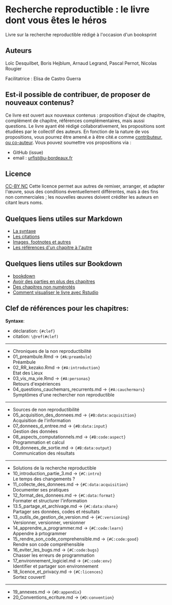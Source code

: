 # Recherche reproductible : le livre dont vous êtes le héros
Livre sur la recherche reproductible rédigé à l'occasion d'un booksprint

## Auteurs
Loïc Desquilbet, Boris Hejblum, Arnaud Legrand, Pascal Pernot, Nicolas Rougier

Facilitatrice : Elisa de Castro Guerra

## Est-il possible de contribuer, de proposer de nouveaux contenus? 
Ce livre est ouvert aux nouveaux contenus : proposition d'ajout de chapitre, complément de chapitre, références complémentaires, mais aussi questions.
Le livre ayant été rédigé collaborativement, les propositions sont étudiées par le collectif des auteurs. 
En fonction de la nature de vos propositions, vous pourrez être amené.e à être cité.e comme [contributeur, ou co-auteur](https://publicationethics.org/authorship). 
Vous pouvez soumettre vos propositions via :
- GitHub (issue)
- email : urfist@u-bordeaux.fr

## Licence
[CC-BY NC](https://creativecommons.org/licenses/by-nc/4.0/)
Cette licence permet aux autres de remixer, arranger, et adapter l'œuvre, sous des conditions éventuellement différentes, mais à des fins non commerciales ; les nouvelles œuvres doivent créditer les auteurs en citant leurs noms. 

## Quelques liens utiles sur Markdown
- [La syntaxe](https://guides.github.com/features/mastering-markdown/)
- [Les citations](https://rmarkdown.rstudio.com/authoring_bibliographies_and_citations.html)
- [Images, footnotes et autres](https://github.com/fletcher/MultiMarkdown/wiki/MultiMarkdown-Syntax-Guide)
- [Les références d'un chapitre à l'autre](https://bookdown.org/yihui/bookdown/cross-references.html)

## Quelques liens utiles sur Bookdown
- [bookdown](https://bookdown.org/)
- [Avoir des parties en plus des chapitres](https://github.com/rstudio/bookdown/issues/221)
- [Des chapitres non numérotés](https://github.com/rstudio/bookdown/issues/218)
- [Comment visualiser le livre avec Rstudio](https://bookdown.org/home/about/)


## Clef de références pour les chapitres:

**Syntaxe**:

* déclaration: `{#clef}`
* citation:    `\@ref(#clef)`

---
* Chroniques de la non reproductibilité
* 01_preambule.Rmd                      -> `{#A:preambule}`  
  Préambule
* 02_RR_kezako.Rmd                      -> `{#A:introduction}`  
  Etat des Lieux
* 03_vis_ma_vie.Rmd                     -> `{#A:personas}`  
  Retours d'expériences
* 04_questions_cauchemars_recurrents.md -> `{#A:cauchermars}`  
  Symptômes d'une rechercher non reproductible

---

* Sources de non reproductibilité
* 05_acquisition_des_donnees.md      -> `{#B:data:acquisition}`  
  Acquisition de l'information
* 07_donnees_d_entree.md             -> `{#B:data:input}`  
  Gestion des données
* 08_aspects_computationnels.md      -> `{#B:code:aspect}`  
  Programmation et calcul
* 09_donnees_de_sortie.md            -> `{#B:data:output}`  
  Communication des résultats

---

* Solutions de la recherche reproductible
* 10_introduction_partie_3.md          -> `{#C:intro}`  
  Le temps des changements ?
* 11_collecte_des_donnees.md           -> `{#C:data:acquisition}`  
  Documenter ses pratiques
* 12_format_des_donnees.md             -> `{#C:data:format}`  
  Formater et structurer l'information
* 13.5_partage_et_archivage.md         -> `{#C:data:share}`  
  Partager ses données, codes et résultats
* 13_outils_de_gestion_de_version.md   -> `{#C:versioning}`  
  Versionner, versionner, versionner 
* 14_apprendre_a_programmer.md         -> `{#C:code:learn}`  
  Appendre à prtogrammer
* 15_rendre_son_code_comprehensible.md -> `{#C:code:good}`  
  Rendre son code compréhensible
* 16_eviter_les_bugs.md                -> `{#C:code:bugs}`  
  Chasser les erreurs de programmation
* 17_environnement_logiciel.md         -> `{#C:code:env}`  
  Identifier et partager son environnement
* 18_licence_et_privacy.md             -> `{#C:licences}`  
  Sortez couvert!

---

* 19_annexes.md                        -> `{#D:appendix}`  
* 20_Conventions_ecriture.md           -> `{#D:convention}`
  
